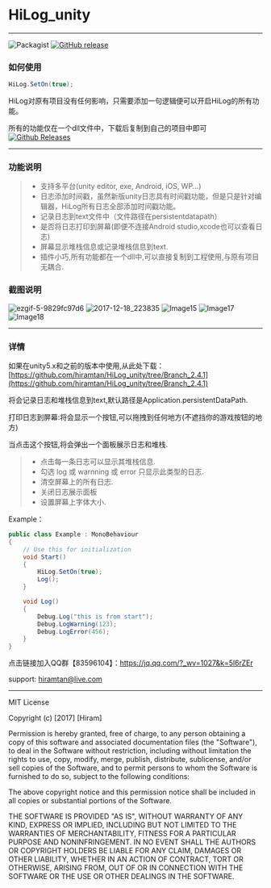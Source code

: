 # HiLog_unity
----------------------
![Packagist](https://img.shields.io/packagist/l/doctrine/orm.svg)   [![GitHub release](https://img.shields.io/github/release/hiramtan/HiLog_unity.svg)](https://github.com/hiramtan/HiLog_unity/releases)

### 如何使用

```csharp
HiLog.SetOn(true);
```
HiLog对原有项目没有任何影响，只需要添加一句逻辑便可以开启HiLog的所有功能。

所有的功能仅在一个dll文件中，下载后复制到自己的项目中即可 [![Github Releases](https://img.shields.io/github/downloads/atom/atom/total.svg)](https://github.com/hiramtan/HiLog_unity/releases)

------------

### 功能说明
>- 支持多平台(unity editor, exe, Android, iOS, WP...)
>- 日志添加时间戳，虽然新版unity日志具有时间戳功能，但是只是针对编辑器，HiLog所有日志全部添加时间戳功能。
>- 记录日志到text文件中（文件路径在persistentdatapath）
>- 是否将日志打印到屏幕(即便不连接Android studio,xcode也可以查看日志)
>- 屏幕显示堆栈信息或记录堆栈信息到text.
>- 插件小巧,所有功能都在一个dll中,可以直接复制到工程使用,与原有项目无耦合.

### 截图说明
![ezgif-5-9829fc97d6](others/ezgif-5-9829fc97d6.gif)
![2017-12-18_223835](others/2017-12-18_223835.png)
![Image15](others/Image15.png)
![Image17](others/Image17.png)
![Image18](others/Image18.png)

-------------------

### 详情

如果在unity5.x和之前的版本中使用,从此处下载：[https://github.com/hiramtan/HiLog_unity/tree/Branch_2.4.1](https://github.com/hiramtan/HiLog_unity/tree/Branch_2.4.1)

将会记录日志和堆栈信息到text,默认路径是Application.persistentDataPath.

打印日志到屏幕:将会显示一个按钮,可以拖拽到任何地方(不遮挡你的游戏按钮的地方)

当点击这个按钮,将会弹出一个面板展示日志和堆栈.

>- 点击每一条日志可以显示其堆栈信息.
>- 勾选 log 或 warnning 或 error 只显示此类型的日志.
>- 清空屏幕上的所有日志.
>- 关闭日志展示面板
>- 设置屏幕上字体大小.

Example：
```csharp
public class Example : MonoBehaviour
{
    // Use this for initialization
    void Start()
    {
        HiLog.SetOn(true);
        Log();
    }

    void Log()
    {
        Debug.Log("this is from start");
        Debug.LogWarning(123);
        Debug.LogError(456);
    }
}
```




点击链接加入QQ群【83596104】：https://jq.qq.com/?_wv=1027&k=5l6rZEr

support: hiramtan@live.com

***********

MIT License

Copyright (c) [2017] [Hiram]

Permission is hereby granted, free of charge, to any person obtaining a copy
of this software and associated documentation files (the "Software"), to deal
in the Software without restriction, including without limitation the rights
to use, copy, modify, merge, publish, distribute, sublicense, and/or sell
copies of the Software, and to permit persons to whom the Software is
furnished to do so, subject to the following conditions:

The above copyright notice and this permission notice shall be included in all
copies or substantial portions of the Software.

THE SOFTWARE IS PROVIDED "AS IS", WITHOUT WARRANTY OF ANY KIND, EXPRESS OR
IMPLIED, INCLUDING BUT NOT LIMITED TO THE WARRANTIES OF MERCHANTABILITY,
FITNESS FOR A PARTICULAR PURPOSE AND NONINFRINGEMENT. IN NO EVENT SHALL THE
AUTHORS OR COPYRIGHT HOLDERS BE LIABLE FOR ANY CLAIM, DAMAGES OR OTHER
LIABILITY, WHETHER IN AN ACTION OF CONTRACT, TORT OR OTHERWISE, ARISING FROM,
OUT OF OR IN CONNECTION WITH THE SOFTWARE OR THE USE OR OTHER DEALINGS IN THE
SOFTWARE.
